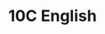 ---
title: 10C English
type: 10C English
image: /img/detective-pikachu-dance.gif
heading: Class Goals
description: >-
  The overarching goal of this course is to improve your ability to communicate in English, both oral and written aspects. To that end we will have different course activities to help strengthen communication abilities and reinforce what you have already learned.
intro:
  blurbs:
    - image: /img/syllabus.svg
      text: >
        Syllabus
      link: /10C-english/syllabus
    - image: /img/pencil.svg
      text: >
        Assignments
      link: /10C-english/assignments
    - image: /img/calendar.svg
      text: >
        Schedule
      link: 10C-english/schedule
    - image: /img/books.svg
      text: >
        Resources
      link: 10C-english/powerpoints
---